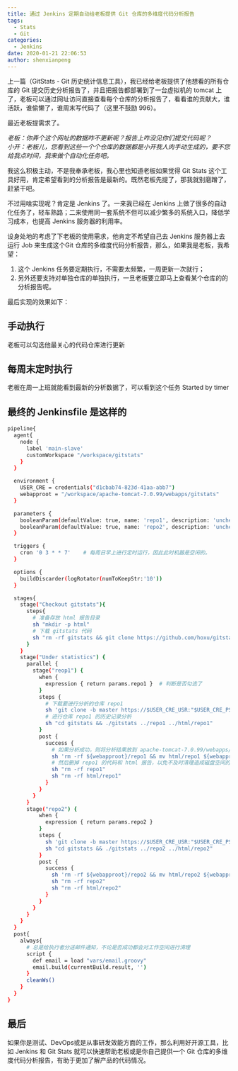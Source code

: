 ```yaml
---
title: 通过 Jenkins 定期自动给老板提供 Git 仓库的多维度代码分析报告
tags:
  - Stats
  - Git
categories:
  - Jenkins
date: 2020-01-21 22:06:53
author: shenxianpeng
---
```


上一篇（GitStats - Git 历史统计信息工具），我已经给老板提供了他想看的所有仓库的 Git 提交历史分析报告了，并且把报告都部署到了一台虚拟机的 tomcat 上了，老板可以通过网址访问直接查看每个仓库的分析报告了，看看谁的贡献大，谁活跃，谁偷懒了，谁周末写代码了（这里不鼓励 996）。

最近老板提需求了。

_老板：你弄个这个网址的数据咋不更新呢？报告上咋没见你们提交代码呢？_  
_小开：老板儿，您看到这些一个个仓库的数据都是小开我人肉手动生成的，要不您给我点时间，我来做个自动化任务吧。_

<!-- more -->

我这么积极主动，不是我奉承老板，我心里也知道老板如果觉得 Git Stats 这个工具好用，肯定希望看到的分析报告是最新的。既然老板先提了，那我就别磨蹭了，赶紧干吧。

不过用啥实现呢？肯定是 Jenkins 了。一来我已经在 Jenkins 上做了很多的自动化任务了，轻车熟路；二来使用同一套系统不但可以减少繁多的系统入口，降低学习成本，也提高 Jenkins 服务器的利用率。

设身处地的考虑了下老板的使用需求，他肯定不希望自己去 Jenkins 服务器上去运行 Job 来生成这个Git 仓库的多维度代码分析报告，那么，如果我是老板，我希望：

1. 这个 Jenkins 任务要定期执行，不需要太频繁，一周更新一次就行；
2. 另外还要支持对单独仓库的单独执行，一旦老板要立即马上查看某个仓库的的分析报告呢。

最后实现的效果如下：

## 手动执行

老板可以勾选他最关心的代码仓库进行更新

## 每周末定时执行

老板在周一上班就能看到最新的分析数据了，可以看到这个任务 Started by timer

## 最终的 Jenkinsfile 是这样的

```bash
pipeline{
  agent{
    node {
      label 'main-slave'
      customWorkspace "/workspace/gitstats"
    }
  }

  environment {
    USER_CRE = credentials("d1cbab74-823d-41aa-abb7")
    webapproot = "/workspace/apache-tomcat-7.0.99/webapps/gitstats"
  }

  parameters {
    booleanParam(defaultValue: true, name: 'repo1', description: 'uncheck to disable [repo1]')
    booleanParam(defaultValue: true, name: 'repo2', description: 'uncheck to disable [repo2]')
  }

  triggers {
    cron '0 3 * * 7'    # 每周日早上进行定时运行，因此此时机器是空闲的。
  }

  options {
    buildDiscarder(logRotator(numToKeepStr:'10'))
  }

  stages{
    stage("Checkout gitstats"){
      steps{
        # 准备存放 html 报告目录
        sh "mkdir -p html"
        # 下载 gitstats 代码
        sh "rm -rf gitstats && git clone https://github.com/hoxu/gitstats.git"
      }
    }
    stage("Under statistics") {
      parallel {
        stage("reop1") {
          when {
            expression { return params.repo1 }  # 判断是否勾选了
          }
          steps {
            # 下载要进行分析的仓库 repo1
            sh 'git clone -b master https://$USER_CRE_USR:"$USER_CRE_PSW"@git.software.com/scm/repo1.git'
            # 进行仓库 repo1 的历史记录分析
            sh "cd gitstats && ./gitstats ../repo1 ../html/repo1"
          }
          post {
            success {
              # 如果分析成功，则将分析结果放到 apache-tomcat-7.0.99/webapps/gitstats 目录下
              sh 'rm -rf ${webapproot}/repo1 && mv html/repo1 ${webapproot}'
              # 然后删掉 repo1 的代码和 html 报告，以免不及时清理造成磁盘空间的过度占用
              sh "rm -rf repo1"
              sh "rm -rf html/repo1"
            }
          }
        }
      }
      stage("repo2") {
          when {
            expression { return params.repo2 }
          }
          steps {
            sh 'git clone -b master https://$USER_CRE_USR:"$USER_CRE_PSW"@git.software.com/scm/repo2.git'
            sh "cd gitstats && ./gitstats ../repo2 ../html/repo2"
          }
          post {
            success {
              sh 'rm -rf ${webapproot}/repo2 && mv html/repo2 ${webapproot}'
              sh "rm -rf repo2"
              sh "rm -rf html/repo2"
            }
          }
        }
      }
    }
  }
  post{
    always{
      # 总是给执行者分送邮件通知，不论是否成功都会对工作空间进行清理
      script {
        def email = load "vars/email.groovy"
        email.build(currentBuild.result, '')
      }
      cleanWs()
    }
  }
}
```

## 最后

如果你是测试、DevOps或是从事研发效能方面的工作，那么利用好开源工具，比如 Jenkins 和 Git Stats 就可以快速帮助老板或是你自己提供一个 Git 仓库的多维度代码分析报告，有助于更加了解产品的代码情况。
